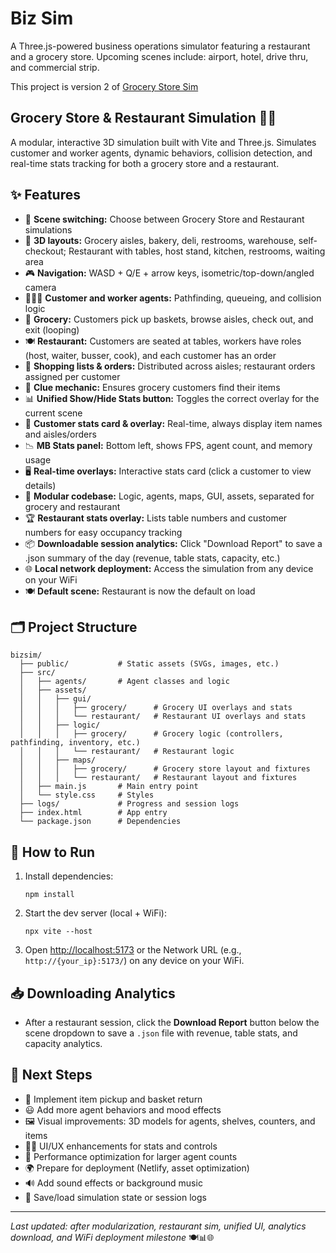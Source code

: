 # Biz Sim

A Three.js-powered business operations simulator featuring a restaurant and a grocery store. Upcoming scenes include: airport, hotel, drive thru, and commercial strip. 

This project is version 2 of [Grocery Store Sim](https://github.com/Photon1c/grocerystoresim)

## Grocery Store & Restaurant Simulation 🍎🍔

A modular, interactive 3D simulation built with Vite and Three.js. Simulates customer and worker agents, dynamic behaviors, collision detection, and real-time stats tracking for both a grocery store and a restaurant.

## ✨ Features
- 🔄 **Scene switching:** Choose between Grocery Store and Restaurant simulations
- 🏪 **3D layouts:** Grocery aisles, bakery, deli, restrooms, warehouse, self-checkout; Restaurant with tables, host stand, kitchen, restrooms, waiting area
- 🎮 **Navigation:** WASD + Q/E + arrow keys, isometric/top-down/angled camera
- 🧑‍🤝‍🧑 **Customer and worker agents:** Pathfinding, queueing, and collision logic
- 🛒 **Grocery:** Customers pick up baskets, browse aisles, check out, and exit (looping)
- 🍽️ **Restaurant:** Customers are seated at tables, workers have roles (host, waiter, busser, cook), and each customer has an order
- 📝 **Shopping lists & orders:** Distributed across aisles; restaurant orders assigned per customer
- 🧭 **Clue mechanic:** Ensures grocery customers find their items
- 📊 **Unified Show/Hide Stats button:** Toggles the correct overlay for the current scene
- 👤 **Customer stats card & overlay:** Real-time, always display item names and aisles/orders
- 📉 **MB Stats panel:** Bottom left, shows FPS, agent count, and memory usage
- 🖥️ **Real-time overlays:** Interactive stats card (click a customer to view details)
- 🧩 **Modular codebase:** Logic, agents, maps, GUI, assets, separated for grocery and restaurant
- 🏆 **Restaurant stats overlay:** Lists table numbers and customer numbers for easy occupancy tracking
- 📦 **Downloadable session analytics:** Click "Download Report" to save a .json summary of the day (revenue, table stats, capacity, etc.)
- 🌐 **Local network deployment:** Access the simulation from any device on your WiFi
- 🍽️ **Default scene:** Restaurant is now the default on load

## 🗂️ Project Structure
```
bizsim/
  ├── public/           # Static assets (SVGs, images, etc.)
  ├── src/
  │   ├── agents/       # Agent classes and logic
  │   ├── assets/
  │   │   ├── gui/
  │   │   │   ├── grocery/      # Grocery UI overlays and stats
  │   │   │   └── restaurant/   # Restaurant UI overlays and stats
  │   │   ├── logic/
  │   │   │   ├── grocery/      # Grocery logic (controllers, pathfinding, inventory, etc.)
  │   │   │   └── restaurant/   # Restaurant logic
  │   │   ├── maps/
  │   │   │   ├── grocery/      # Grocery store layout and fixtures
  │   │   │   └── restaurant/   # Restaurant layout and fixtures
  │   ├── main.js       # Main entry point
  │   └── style.css     # Styles
  ├── logs/             # Progress and session logs
  ├── index.html        # App entry
  └── package.json      # Dependencies
```

## 🚀 How to Run
1. Install dependencies:
   ```
   npm install
   ```
2. Start the dev server (local + WiFi):
   ```
   npx vite --host
   ```
3. Open [http://localhost:5173](http://localhost:5173) or the Network URL (e.g., `http://{your_ip}:5173/`) on any device on your WiFi.

## 📥 Downloading Analytics
- After a restaurant session, click the **Download Report** button below the scene dropdown to save a `.json` file with revenue, table stats, and capacity analytics.

## 📝 Next Steps
- 🛒 Implement item pickup and basket return
- 😃 Add more agent behaviors and mood effects
- 🖼️ Visual improvements: 3D models for agents, shelves, counters, and items
- 🧑‍💻 UI/UX enhancements for stats and controls
- 🚀 Performance optimization for larger agent counts
- 🌍 Prepare for deployment (Netlify, asset optimization)
- 🔊 Add sound effects or background music
- 💾 Save/load simulation state or session logs

---
_Last updated: after modularization, restaurant sim, unified UI, analytics download, and WiFi deployment milestone_ 🍽️📊🌐

